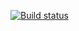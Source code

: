 [![Build status](https://ci.appveyor.com/api/projects/status/56kbb3k81f4s844p/branch/master?svg=true)](https://ci.appveyor.com/project/ElizarAbramov/cardorder/branch/master)
